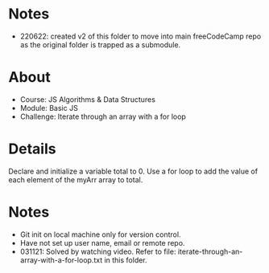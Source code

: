 # Notes
- 220622: created v2 of this folder to move into main freeCodeCamp repo as the original folder is trapped as a submodule.

# About
- Course: JS Algorithms & Data Structures
- Module: Basic JS
- Challenge: Iterate through an array with a for loop

# Details
Declare and initialize a variable total to 0. Use a for loop to add the value of each element of the myArr array to total.

# Notes
- Git init on local machine only for version control.
- Have not set up user name, email or remote repo.
- 031121: Solved by watching video. Refer to file: iterate-through-an-array-with-a-for-loop.txt in this folder.
